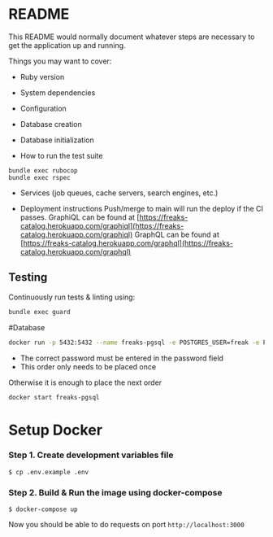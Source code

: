 # README

This README would normally document whatever steps are necessary to get the
application up and running.

Things you may want to cover:

* Ruby version

* System dependencies

* Configuration

* Database creation

* Database initialization

* How to run the test suite
```
bundle exec rubocop
bundle exec rspec
```

* Services (job queues, cache servers, search engines, etc.)

* Deployment instructions
Push/merge to main will run the deploy if the CI passes.
GraphiQL can be found at [https://freaks-catalog.herokuapp.com/graphiql](https://freaks-catalog.herokuapp.com/graphiql)
GraphQL can be found at [https://freaks-catalog.herokuapp.com/graphql](https://freaks-catalog.herokuapp.com/graphql)

## Testing

Continuously run tests & linting using:

```bash
bundle exec guard
```
#Database

```bash
docker run -p 5432:5432 --name freaks-pgsql -e POSTGRES_USER=freak -e POSTGRES_PASSWORD=password -e POSTGRES_DB=freakscatalog -d postgres:13.1-alpine
```

* The correct password must be entered in the password field
* This order only needs to be placed once


Otherwise it is enough to place the next order


```bash
docker start freaks-pgsql
```
# Setup Docker

### Step 1. Create development variables file
```
$ cp .env.example .env
```

### Step 2. Build & Run the image using docker-compose
```
$ docker-compose up
```
Now you should be able to do requests on port `http://localhost:3000`
